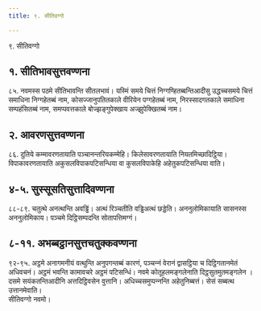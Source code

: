 ```yaml
---
title: ९. सीतिवग्गो

---
```

९. सीतिवग्गो  


## १. सीतिभावसुत्तवण्णना

८५. नवमस्स पठमे सीतिभावन्ति सीतलभावं। यस्मिं समये चित्तं निग्गण्हितब्बन्तिआदीसु उद्धच्‍चसमये चित्तं समाधिना निग्गहेतब्बं नाम, कोसज्‍जानुपतितकाले वीरियेन पग्गहेतब्बं नाम, निरस्सादगतकाले समाधिना सम्पहंसितब्बं नाम, समप्पवत्तकाले बोज्झङ्गुपेक्खाय अज्झुपेक्खितब्बं नाम।  


## २. आवरणसुत्तवण्णना

८६. दुतिये कम्मावरणतायाति पञ्‍चानन्तरियकम्मेहि। किलेसावरणतायाति नियतमिच्छादिट्ठिया। विपाकावरणतायाति अकुसलविपाकपटिसन्धिया वा कुसलविपाकेहि अहेतुकपटिसन्धिया वाति।  


## ४-५. सुस्सूसतिसुत्तादिवण्णना

८८-८९. चतुत्थे अनत्थन्ति अवड्ढिं। अत्थं रिञ्‍चतीति वड्ढिअत्थं छड्डेति। अननुलोमिकायाति सासनस्स अननुलोमिकाय। पञ्‍चमे दिट्ठिसम्पदन्ति सोतापत्तिमग्गं।  


## ८-११. अभब्बट्ठानसुत्तचतुक्‍कवण्णना

९२-९५. अट्ठमे अनागमनीयं वत्थुन्ति अनुपगन्तब्बं कारणं, पञ्‍चन्‍नं वेरानं द्वासट्ठिया च दिट्ठिगतानमेतं अधिवचनं। अट्ठमं भवन्ति कामावचरे अट्ठमं पटिसन्धिं। नवमे कोतूहलमङ्गलेनाति दिट्ठसुतमुतमङ्गलेन । दसमे सयंकतन्तिआदीनि अत्तदिट्ठिवसेन वुत्तानि। अधिच्‍चसमुप्पन्‍नन्ति अहेतुनिब्बत्तं। सेसं सब्बत्थ उत्तानमेवाति।  
सीतिवग्गो नवमो।  